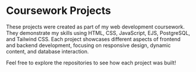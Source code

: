# Coursework Projects

These projects were created as part of my web development coursework. They demonstrate my skills using HTML, CSS, JavaScript, EJS, PostgreSQL, and Tailwind CSS. Each project showcases different aspects of frontend and backend development, focusing on responsive design, dynamic content, and database interaction.

Feel free to explore the repositories to see how each project was built!
